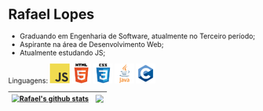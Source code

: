 # Rafael Lopes

- Graduando em Engenharia de Software, atualmente no Terceiro período;
- Aspirante na área de Desenvolvimento Web;
- Atualmente estudando JS;

Linguagens:
<code><img height="40" src="https://raw.githubusercontent.com/github/explore/80688e429a7d4ef2fca1e82350fe8e3517d3494d/topics/javascript/javascript.png"></code>
<code><img height="40" src="https://raw.githubusercontent.com/github/explore/80688e429a7d4ef2fca1e82350fe8e3517d3494d/topics/html/html.png"></code>
<code><img height="40" src="https://raw.githubusercontent.com/github/explore/80688e429a7d4ef2fca1e82350fe8e3517d3494d/topics/css/css.png"></code>
<code><img height="40" src="https://raw.githubusercontent.com/github/explore/80688e429a7d4ef2fca1e82350fe8e3517d3494d/topics/java/java.png"></code>
<code><img height="40" src="https://raw.githubusercontent.com/github/explore/80688e429a7d4ef2fca1e82350fe8e3517d3494d/topics/c/c.png"></code>

| <a href="https://github.com/rafao1234/github-readme-stats"><img align="center" src="https://github-readme-stats.vercel.app/api?username=rafao1234&show_icons=true&include_all_commits=true&theme=tokyonight&hide_border=true" alt="Rafael's github stats" /></a> | <a href="https://github.com/rafao1234/github-readme-stats"><img align="center" src="https://github-readme-stats.vercel.app/api/top-langs/?username=rafao1234&layout=compact&theme=tokyonight&hide_border=true" /></a> |
| ------------- | ------------- |

